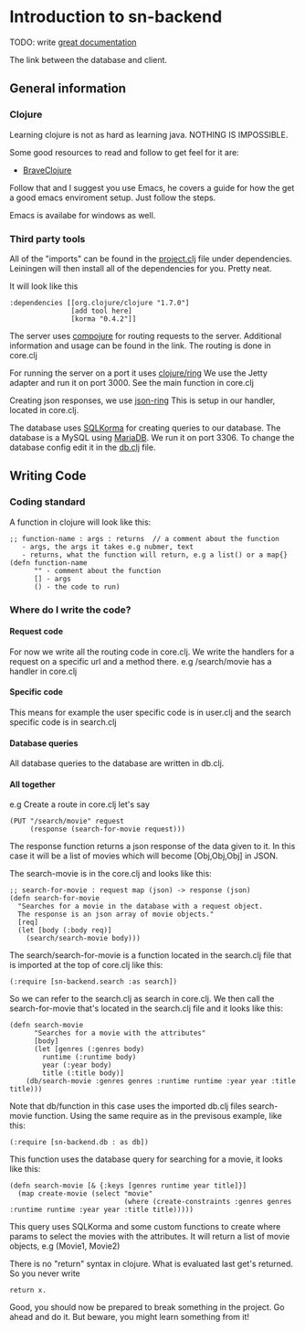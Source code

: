 # Introduction to sn-backend
TODO: write [great documentation](http://jacobian.org/writing/what-to-write/)

The link between the database and client.

## General information
### Clojure
Learning clojure is not as hard as learning java. NOTHING IS IMPOSSIBLE.

Some good resources to read and follow to get feel for it are:
* [BraveClojure](http://www.braveclojure.com/introduction/)

Follow that and I suggest you use Emacs, he covers a guide for how the get a good emacs enviroment setup. Just follow the steps.

Emacs is availabe for windows as well.
### Third party tools
All of the "imports" can be found in the [project.clj](https://github.com/Fruitschinpo/sn-backend/blob/master/project.clj) file under dependencies. Leiningen will then install all of the dependencies for you. Pretty neat.

It will look like this
```
:dependencies [[org.clojure/clojure "1.7.0"]
               [add tool here]
               [korma "0.4.2"]]
```

The server uses [compojure](https://github.com/weavejester/compojure) for routing requests to the server. Additional information and usage can be found in the link. The routing is done in core.clj

For running the server on a port it uses [clojure/ring](https://github.com/ring-clojure/ring) We use the Jetty adapter and run it on port 3000. See the main function in core.clj

Creating json responses, we use [json-ring](https://github.com/ring-clojure/ring-json) This is setup in our handler, located in core.clj.

The database uses [SQLKorma](http://sqlkorma.com/docs) for creating queries to our database. The database is a MySQL using [MariaDB](https://mariadb.org/). We run it on port 3306. To change the database config edit it in the [db.clj](https://github.com/Fruitschinpo/sn-backend/blob/master/src/sn_backend/db.clj) file.

## Writing Code
### Coding standard
A function in clojure will look like this:
```
;; function-name : args : returns  // a comment about the function
   - args, the args it takes e.g nubmer, text 
   - returns, what the function will return, e.g a list() or a map{}
(defn function-name
      "" - comment about the function
      [] - args
      () - the code to run)
```
### Where do I write the code?
#### Request code
For now we write all the routing code in core.clj. We write the handlers for a request on a specific url and a method there. e.g /search/movie has a handler in core.clj 
#### Specific code
This means for example the user specific code is in user.clj and the search specific code is in search.clj
#### Database queries
All database queries to the database are written in db.clj.

#### All together
e.g Create a route in core.clj let's say 
```
(PUT "/search/movie" request
     (response (search-for-movie request)))
```
The response function returns a json response of the data given to it. In this case it will be a list of movies which will become [Obj,Obj,Obj] in JSON.

The search-movie is in the core.clj and looks like this:
```
;; search-for-movie : request map (json) -> response (json)
(defn search-for-movie 
  "Searches for a movie in the database with a request object.
  The response is an json array of movie objects."
  [req]
  (let [body (:body req)]
    (search/search-movie body)))
```
The search/search-for-movie is a function located in the search.clj file that is imported at the top of core.clj like this:
```
(:require [sn-backend.search :as search])
```
So we can refer to the search.clj as search in core.clj. We then call the search-for-movie that's located in the search.clj file and it looks like this:
```
(defn search-movie       
      "Searches for a movie with the attributes"
      [body]
      (let [genres (:genres body)
        runtime (:runtime body)
        year (:year body)
        title (:title body)]
    (db/search-movie :genres genres :runtime runtime :year year :title title)))
```
Note that db/function in this case uses the imported db.clj files search-movie function. Using the same require as in the previsous example, like this:
```
(:require [sn-backend.db : as db])        
```
This function uses the database query for searching for a movie, it looks like this:
```
(defn search-movie [& {:keys [genres runtime year title]}]
  (map create-movie (select "movie"
                            (where (create-constraints :genres genres :runtime runtime :year year :title title)))))
```
This query uses SQLKorma and some custom functions to create where params to select the movies with the attributes. It will return a list of movie objects, e.g (Movie1, Movie2)

There is no "return" syntax in clojure. What is evaluated last get's returned. So you never write 
```
return x.
```

Good, you should now be prepared to break something in the project. Go ahead and do it. But beware, you might learn something from it!